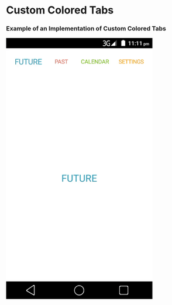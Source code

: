 # Custom Colored Tabs

### Example of an Implementation of Custom Colored Tabs

<img src="/screenshots/example.gif" width="400" align="left"/>
